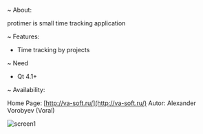 ~ About:

protimer is small time tracking application

~ Features:

* Time tracking by projects

~ Need

* Qt 4.1+

~ Availability:

Home Page:	[http://va-soft.ru/](http://va-soft.ru/)
Autor:		Alexander Vorobyev (Voral)


![screen1](http://va-soft.ru/protimer/screen_01.jpg)
